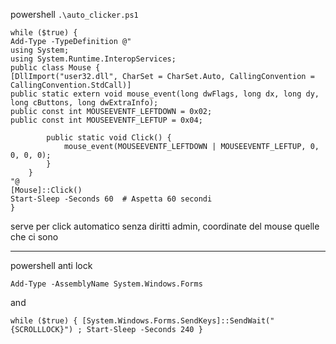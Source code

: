 powershell ```.\auto_clicker.ps1```

```shell
while ($true) {
Add-Type -TypeDefinition @"
using System;
using System.Runtime.InteropServices;
public class Mouse {
[DllImport("user32.dll", CharSet = CharSet.Auto, CallingConvention = CallingConvention.StdCall)]
public static extern void mouse_event(long dwFlags, long dx, long dy, long cButtons, long dwExtraInfo);
public const int MOUSEEVENTF_LEFTDOWN = 0x02;
public const int MOUSEEVENTF_LEFTUP = 0x04;

        public static void Click() {
            mouse_event(MOUSEEVENTF_LEFTDOWN | MOUSEEVENTF_LEFTUP, 0, 0, 0, 0);
        }
    }
"@
[Mouse]::Click()
Start-Sleep -Seconds 60  # Aspetta 60 secondi
}
```

serve per click automatico senza diritti admin, coordinate del mouse quelle che ci sono

---

powershell anti lock

```shell
Add-Type -AssemblyName System.Windows.Forms
```

and

```shell
while ($true) { [System.Windows.Forms.SendKeys]::SendWait("{SCROLLLOCK}") ; Start-Sleep -Seconds 240 }
```
